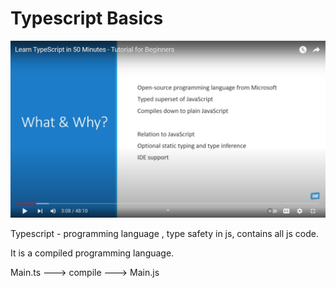 # Typescript Basics

![alt text](image.png)

Typescript - programming language , type safety in js, contains all js code.

It is a compiled programming language.

Main.ts ---> compile ---> Main.js 

                